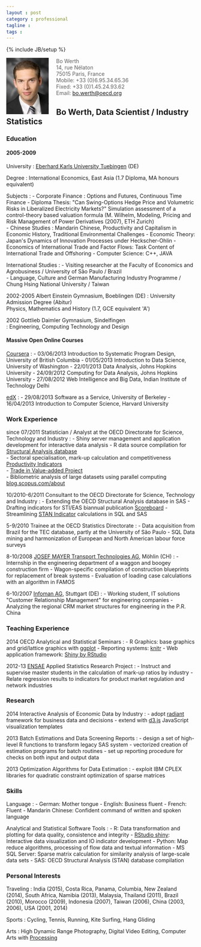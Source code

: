 ```yaml
---
layout : post
category : professional
tagline : 
tags : 
---
```

{% include JB/setup %}


<div style="float: left; margin-right: 20px">
    <img src="/assets/images/photographs/portrait_application_h150.jpg" alt="Your alt text" title="Title"/>
</div>

>   Bo Werth  
>   14, rue Nélaton  
>   75015 Paris, France  
>   Mobile: +33 (0)6.95.34.65.36  
>   Fixed: +33 (0)1.45.24.93.62  
>   Email: bo.werth@oecd.org

## Bo Werth, Data Scientist / Industry Statistics

### Education

#### 2005-2009

University
:   [Eberhard Karls University Tuebingen](http://www.uni-tuebingen.de) (DE)

Degree
:   International Economics, East Asia (1.7 Diploma, MA honours equivalent)  

Subjects
:   - Corporate Finance : Options and Futures, Continuous Time Finance
    -	Diploma Thesis: "Can Swing-Options Hedge Price and Volumetric Risks in Liberalized Electricity Markets?" Simulation assessment of a control-theory based valuation formula (M. Wilhelm, Modeling, Pricing and Risk Management of Power Derivatives (2007), ETH Zurich)  
    - Chinese Studies : Mandarin Chinese, Productivity and Capitalism in Economic History, Traditional Environmental Challenges
    - Economic Theory: Japan's Dynamics of Innovation Processes under Heckscher-Ohlin
    - Economics of International Trade and Factor Flows: Task Content of International Trade and Offshoring
    - Computer Science: C++, JAVA

International Studies
:   - Visiting researcher at the Faculty of Economics and Agrobusiness / University of São Paulo / Brazil  
    - Language, Culture and German Manufacturing Industry Programme / Chung Hsing National University / Taiwan

2002-2005 Albert Einstein Gymnasium, Boeblingen (DE)
:	  University Admission Degree (Abitur)  
    Physics, Mathematics and History (1.7, GCE equivalent 'A')

2002 Gottlieb Daimler Gymnasium, Sindelfingen  
:   Engineering, Computing Technology and Design

#### Massive Open Online Courses

[Coursera](https://www.coursera.org)
:   - 03/06/2013 Introduction to Systematic Program Design, University of British Columbia
    - 01/05/2013 Introduction to Data Science, University of Washington
    - 22/01/2013 Data Analysis, Johns Hopkins University
    - 24/09/2012 Computing for Data Analysis, Johns Hopkins University
    - 27/08/2012 Web Intelligence and Big Data, Indian Institute of Technology Delhi

[edX](https://www.edx.org/)
:   - 29/08/2013 Software as a Service, University of Berkeley
    - 16/04/2013 Introduction to Computer Science, Harvard University

### Work Experience

since 07/2011 Statistician / Analyst at the OECD Directorate for Science, Technology and Industry
:   - Shiny server management and application development for interactive data analysis
    -	R data source compilation for [Structural Analysis database](http://www.oecd.org/sti/stan)  
    - Sectoral specialisation, mark-up calculation and competitiveness [Productivity Indicators](http://dx.doi.org/10.1787/pdtvy-2013-en)  
    - [Trade in Value-added Project](http://www.oecd.org/trade/valueadded)  
    - Bibliometric analysis of large datasets using parallel computing [blog.scopus.com/about](http://blog.scopus.com/about)

10/2010-6/2011 Consultant to the OECD Directorate for Science, Technology and Industry
:   - Extending the OECD Structural Analysis database in SAS
    - Drafting indicators for STI/EAS biannual publication [Scoreboard](http://dx.doi.org/10.1787/sti_scoreboard-2013-en)
    - Streamlining [STAN Indicator](http://www.oecd.org/sti/stan/indicators) calculations in SQL and SAS

5-9/2010 Trainee at the OECD Statistics Directorate
:   - Data acquisition from Brazil for the TEC database, partly at the University of São Paulo
    - SQL Data mining and harmonization of European and North American labour force surveys

8-10/2008 [JOSEF MAYER Transport Technologies AG](http://www.josef-meyer.ch), Möhlin (CH)
:   - Internship in the engineering department of a waggon and boogey construction firm
    - Wagon-specific compilation of construction blueprints for replacement of break systems
    - Evaluation of loading case calculations with an algorithm in FAMOS

6-10/2007 [Infoman AG](http://www.infoman.de/en), Stuttgart (DE)
:   - Working student, IT solutions "Customer Relationship Management" for engineering companies
    - Analyzing the regional CRM market structures for engineering in the P.R. China

### Teaching Experience

2014 OECD Analytical and Statistical Seminars
:   - R Graphics: base graphics and grid/lattice graphics with [ggplot](http://ggplot2.org/)
    - Reporting systems: [knitr](http://yihui.name/knitr/)
    - Web application framework: [Shiny by RStudio](http://shiny.rstudio.com/)

2012-13 [ENSAE](http://www.ensae.fr/) Applied Statistics Research Project
:   - Instruct and supervise master students in the calculation of mark-up ratios by industry
    - Relate regression results to indicators for product market regulation and network industries

### Research

2014 Interactive Analysis of Economic Data by Industry
:   - adopt [radiant](http://vnijs.github.io/radiant/) framework for business data and decisions
    - extend with [d3.js](http://d3js.org/) JavaScript visualization templates

2013 Batch Estimations and Data Screening Reports
:   - design a set of high-level R functions to transform legacy SAS system
    - vectorized creation of estimation programs for batch routines
    - set up reporting procedure for checks on both input and output data

2013 Optimization Algorithms for Data Estimation
:   - exploit IBM CPLEX libraries for quadratic constraint optimization of sparse matrices

### Skills

Language
:   - German: Mother tongue
    - English: Business fluent
    - French: Fluent
    - Mandarin Chinese: Confident command of written and spoken language

Analytical and Statistical Software Tools
:   - R: Data transformation and plotting for data quality, consistence and integrity
    - [RStudio shiny](http://www.rstudio.com/shiny/):	Interactive data visualization and IO indicator development
    - Python:	Map reduce algorithms, processing of flow data and textual information
    - MS SQL Server: Sparse matrix calculation for similarity analysis of large-scale data sets
    - SAS: OECD Structural Analysis (STAN) database compilation

### Personal Interests

Traveling
:   India (2015), Costa Rica, Panama, Columbia, New Zealand (2014), South Africa, Namibia (2013), Malaysia, Thailand (2011), Brazil (2010), Morocco (2009), Indonesia (2007), Taiwan (2006), China (2003, 2006), USA (2001, 2014)

Sports
:  	Cycling, Tennis, Running, Kite Surfing, Hang Gliding

Arts
:  	High Dynamic Range Photography, Digital Video Editing, Computer Arts with [Processing](https://processing.org/)
